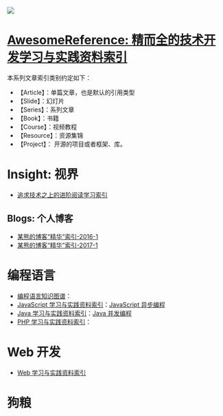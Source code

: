 ![](https://camo.githubusercontent.com/1a7ddd081e0fcc80e7acf9ed04c5705f2028862c/68747470733a2f2f636f64696e672e6e65742f752f686f7465616d2f702f43616368652f6769742f7261772f6d61737465722f323031362f31302f332f312d6d44523069425643615f7a3750655a6864595a7859512e6a706567)


# [AwesomeReference: 精而全的技术开发学习与实践资料索引](https://parg.co/b4z)

本系列文章索引类别约定如下：

- 【Article】：单篇文章，也是默认的引用类型
- 【Slide】：幻灯片
- 【Series】：系列文章
- 【Book】：书籍
- 【Course】：视频教程
- 【Resource】：资源集锦
- 【Project】： 开源的项目或者框架、库。

# Insight: 视界
- [追求技术之上的进阶阅读学习索引](https://zhuanlan.zhihu.com/p/25642783)

## Blogs: 个人博客
- [某熊的博客“精华”索引-2016-1](https://parg.co/btl)
- [某熊的博客“精华”索引-2017-1](https://parg.co/btl)

# 编程语言

- [编程语言知识图谱]()：
- [JavaScript 学习与实践资料索引]()：[JavaScript 异步编程]()
- [Java 学习与实践资料索引]()：[Java 并发编程]()
- [PHP 学习与实践资料索引]()：

# Web 开发
- [Web 学习与实践资料索引](https://parg.co/b4T)

# 狗粮
